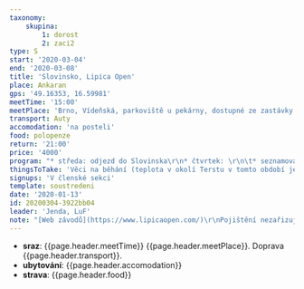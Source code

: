 ```yaml
---
taxonomy:
    skupina:
        1: dorost
        2: zaci2
type: S
start: '2020-03-04'
end: '2020-03-08'
title: 'Slovinsko, Lipica Open'
place: Ankaran
gps: '49.16353, 16.59981'
meetTime: '15:00'
meetPlace: 'Brno, Vídeňská, parkoviště u pekárny, dostupné ze zastávky Bohunická'
transport: Auty
accomodation: 'na posteli'
food: polopenze
return: '21:00'
price: '4000'
program: "* středa: odjezd do Slovinska\r\n* čtvrtek: \r\n\t* seznamovací trénink (Vilenica)\r\n\t* COB (Vilenica)\r\n* pátek: \r\n * sprint (Izola)\r\n * věšák-sběrák (Pliskovica)\r\n* sobota a neděle - účast na závodech Lipica Open"
thingsToTake: 'Věci na běhání (teplota v okolí Terstu v tomto období je okolo 15 až 20°C přes den, v noci méně a loni bylo chladněji), plavky (na ubyování je bazén se slanou vodou).'
signups: 'V členské sekci'
template: soustredeni
date: '2020-01-13'
id: 20200304-3922bb04
leader: 'Jenda, LuF'
note: "[Web závodů](https://www.lipicaopen.com/)\r\nPojištění nezařizujeme, do Itálie nepojedeme."
---
```

* **sraz**: {{page.header.meetTime}} {{page.header.meetPlace}}. Doprava {{page.header.transport}}.
* **ubytování**: {{page.header.accomodation}}
* **strava**: {{page.header.food}}
